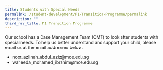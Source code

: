 ```yaml
---
title: Students with Special Needs
permalink: /student-development/P1-Transition-Programme/permalink
description: ""
third_nav_title: P1 Transition Programme
---
```

<p>Our school has a Case Management Team (CMT) to look after students with special needs. To help us better understand and support your child, please email us at the email addresses below:</p>
<ul>
<li>noor_azlinah_abdul_aziz@moe.edu.sg</li>
<li>waheeda_mohamed_ibrahim@moe.edu.sg</li>
</ul>